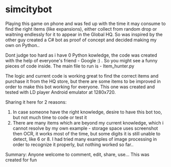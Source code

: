 # simcitybot

Playing this game on phone and was fed up with the time it may consume to find the right items (like expansions), either collect from random drop or waitning endlessly for it to appear in the Global HQ. So was inspired by the other guy created a C# bot as proof of concept and decided making my own on Python.. 

Dont judge too hard as i have 0 Python kowledge, the code was created with the help of everyone's friend - Google :) . So you might see a funny pieces of code inside. 
The main file to run is - Item_hunter.py

The logic and current code is working great to find the correct items and purchase it from the HQ store, but there are some items to be improved in order to make this bot working for everyone. This one was created and tested with LD player Android emulator at 1280x720. 

Sharing it here for 2 reasons:
1. In case someone have the right knowledge, desire to have this bot too, but not much time to code or test it
2. There are many items which are beyond my current knowledge, which i cannot resolve by my own
example - storage space uses screenshot then OCR, it works most of the time, but some digits it is still unable to detect, like 6 or 8. I had tried many examples of image processing in order to recognize it properly, but nothing worked so far..

Summary:
Anyone welcome to comment, edit, share, use... This was created for fun
